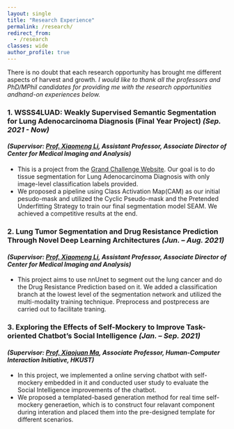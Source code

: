 ```yaml
---
layout: single
title: "Research Experience"
permalink: /research/
redirect_from:
  - /research
classes: wide
author_profile: true 
---
```


There is no doubt that each research opportunity has brought me different aspects of harvest and growth.
*I would like to thank all the professors and PhD/MPhil candidates for providing me with the research opportunities andhand-on experiences below.*

### 1. **WSSS4LUAD: Weakly Supervised Semantic Segmentation for Lung Adenocarcinoma Diagnosis (Final Year Project)** *(Sep. 2021 - Now)*

#### *(Supervisor: [Prof. Xiaomeng Li](https://xmengli.github.io/), Assistant Professor, Associate Director of Center for Medical Imaging and Analysis)*

* This is a project from the [Grand Challenge Website](https://wsss4luad.grand-challenge.org/WSSS4LUAD/). Our goal is to do tissue segmentation for Lung Adenocarcinoma Diagnosis 
    with only image-level classification labels provided. 
* We proposed a pipeline using Class Activation Map(CAM) as our initial pesudo-mask and utilized the Cyclic Pseudo-mask and the Pretended Underfitting Strategy 
to train our final segmentation model SEAM. We achieved a competitive results at the end.

### 2. **Lung Tumor Segmentation and Drug Resistance Prediction Through Novel Deep Learning Architectures** *(Jun. – Aug. 2021)*

#### *(Supervisor: [Prof. Xiaomeng Li](https://xmengli.github.io/), Assistant Professor, Associate Director of Center for Medical Imaging and Analysis)*

* This project aims to use nnUnet to segment out the lung cancer and do the Drug Resistance Prediction based on it. We added a classification branch at the lowest level of the segmentation network and utilized the  multi-modality training technique. Preprocess and postprecess are carried out to facilitate traning.

### 3. **Exploring the Effects of Self-Mockery to Improve Task-oriented Chatbot’s Social Intelligence** *(Jan. – Sep. 2021)*

#### *(Supervisor: [Prof. Xiaojuan Ma](https://www.cse.ust.hk/~mxj/), Associate Professor, Human-Computer Interaction Initiative, HKUST)*

* In this project, we implemented a online serving chatbot with self-mockery embedded in it and conducted user study to evaluate the Social Intelligence improvements of the chatbot.
* We proposed a templated-based generation method for real time self-mockery generaetion, which is to construct four relavant component during interation and placed them into the pre-designed template for different scenarios.
